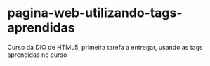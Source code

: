 # pagina-web-utilizando-tags-aprendidas
Curso da DIO de HTML5, primeira tarefa a entregar, usando as tags aprendidas no curso
